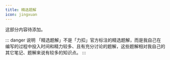 ```yaml
---
title: 精选题解
icon: jingxuan
---
```


这部分内容待添加。

::: danger 说明
「精选题解」不是「力扣」官方标注的精选题解，而是我自己在编写的过程中投入时间和精力较多、且有充分讨论的题解，这些题解相对我自己的其它笔记、题解来说有较多的知识点。
:::
